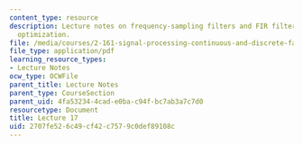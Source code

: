 ```yaml
---
content_type: resource
description: Lecture notes on frequency-sampling filters and FIR filter design using
  optimization.
file: /media/courses/2-161-signal-processing-continuous-and-discrete-fall-2008/2707fe526c49cf42c7579c0def89108c_lecture_17.pdf
file_type: application/pdf
learning_resource_types:
- Lecture Notes
ocw_type: OCWFile
parent_title: Lecture Notes
parent_type: CourseSection
parent_uid: 4fa53234-4cad-e0ba-c94f-bc7ab3a7c7d0
resourcetype: Document
title: Lecture 17
uid: 2707fe52-6c49-cf42-c757-9c0def89108c
---
```


